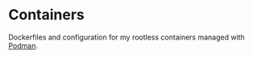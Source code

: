 # Containers

Dockerfiles and configuration for my rootless containers managed with [Podman](https://podman.io/).
